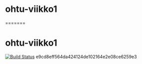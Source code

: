 
# ohtu-viikko1
=======
# ohtu-viikko1
[![Build Status](https://travis-ci.org/larenala/ohtu-viikko1.svg?branch=master)](https://travis-ci.org/larenala/ohtu-viikko1)
e9cd8eff564da424124de102164e2e08ce6259e3
